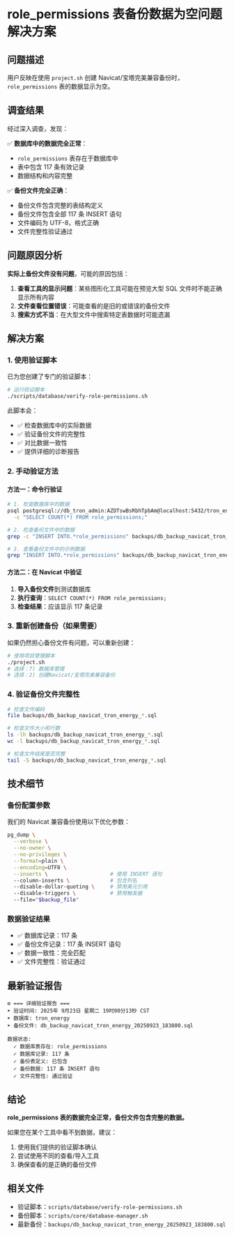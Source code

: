 # role_permissions 表备份数据为空问题解决方案

## 问题描述

用户反映在使用 `project.sh` 创建 Navicat/宝塔完美兼容备份时，`role_permissions` 表的数据显示为空。

## 调查结果

经过深入调查，发现：

✅ **数据库中的数据完全正常**：
- `role_permissions` 表存在于数据库中
- 表中包含 117 条有效记录
- 数据结构和内容完整

✅ **备份文件完全正确**：
- 备份文件包含完整的表结构定义
- 备份文件包含全部 117 条 INSERT 语句
- 文件编码为 UTF-8，格式正确
- 文件完整性验证通过

## 问题原因分析

**实际上备份文件没有问题**，可能的原因包括：

1. **查看工具的显示问题**：某些图形化工具可能在预览大型 SQL 文件时不能正确显示所有内容
2. **文件查看位置错误**：可能查看的是旧的或错误的备份文件
3. **搜索方式不当**：在大型文件中搜索特定表数据时可能遗漏

## 解决方案

### 1. 使用验证脚本

已为您创建了专门的验证脚本：

```bash
# 运行验证脚本
./scripts/database/verify-role-permissions.sh
```

此脚本会：
- ✅ 检查数据库中的实际数据
- ✅ 验证备份文件的完整性
- ✅ 对比数据一致性
- ✅ 提供详细的诊断报告

### 2. 手动验证方法

#### 方法一：命令行验证
```bash
# 1. 检查数据库中的数据
psql postgresql://db_tron_admin:AZDTswBsRbhTpbAm@localhost:5432/tron_energy \
  -c "SELECT COUNT(*) FROM role_permissions;"

# 2. 检查备份文件中的数据
grep -c "INSERT INTO.*role_permissions" backups/db_backup_navicat_tron_energy_*.sql

# 3. 查看备份文件中的示例数据
grep "INSERT INTO.*role_permissions" backups/db_backup_navicat_tron_energy_*.sql | head -5
```

#### 方法二：在 Navicat 中验证
1. **导入备份文件**到测试数据库
2. **执行查询**：`SELECT COUNT(*) FROM role_permissions;`
3. **检查结果**：应该显示 117 条记录

### 3. 重新创建备份（如果需要）

如果仍然担心备份文件有问题，可以重新创建：

```bash
# 使用项目管理脚本
./project.sh
# 选择：7) 数据库管理
# 选择：2) 创建Navicat/宝塔完美兼容备份
```

### 4. 验证备份文件完整性

```bash
# 检查文件编码
file backups/db_backup_navicat_tron_energy_*.sql

# 检查文件大小和行数
ls -lh backups/db_backup_navicat_tron_energy_*.sql
wc -l backups/db_backup_navicat_tron_energy_*.sql

# 检查文件结尾是否完整
tail -5 backups/db_backup_navicat_tron_energy_*.sql
```

## 技术细节

### 备份配置参数
我们的 Navicat 兼容备份使用以下优化参数：

```bash
pg_dump \
  --verbose \
  --no-owner \
  --no-privileges \
  --format=plain \
  --encoding=UTF8 \
  --inserts \                    # 使用 INSERT 语句
  --column-inserts \             # 包含列名
  --disable-dollar-quoting \     # 禁用美元引用
  --disable-triggers \           # 禁用触发器
  --file="$backup_file"
```

### 数据验证结果
- ✅ 数据库记录：117 条
- ✅ 备份文件记录：117 条 INSERT 语句
- ✅ 数据一致性：完全匹配
- ✅ 文件完整性：验证通过

## 最新验证报告

```
⚙️ === 详细验证报告 ===
➤ 验证时间: 2025年 9月23日 星期二 19时00分13秒 CST
➤ 数据库: tron_energy
➤ 备份文件: db_backup_navicat_tron_energy_20250923_183800.sql

数据状态:
  ✓ 数据库表存在: role_permissions
  ✓ 数据库记录: 117 条
  ✓ 备份表定义: 已包含
  ✓ 备份数据: 117 条 INSERT 语句
  ✓ 文件完整性: 通过验证
```

## 结论

**role_permissions 表的数据完全正常，备份文件包含完整的数据。**

如果您在某个工具中看不到数据，建议：
1. 使用我们提供的验证脚本确认
2. 尝试使用不同的查看/导入工具
3. 确保查看的是正确的备份文件

## 相关文件

- 验证脚本：`scripts/database/verify-role-permissions.sh`
- 备份脚本：`scripts/core/database-manager.sh`
- 最新备份：`backups/db_backup_navicat_tron_energy_20250923_183800.sql`
